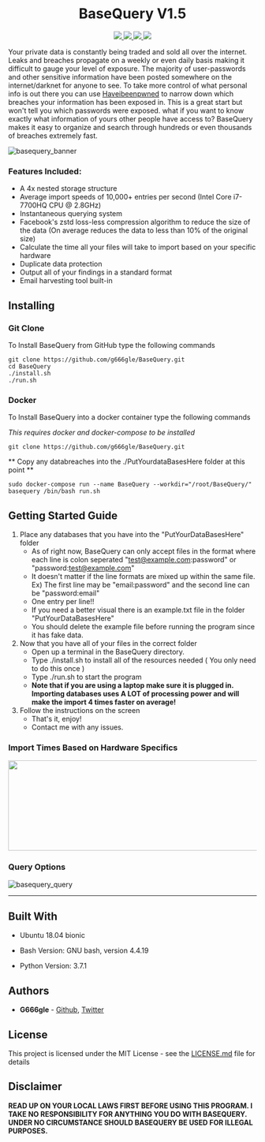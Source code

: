 <h1 align="center">
  BaseQuery V1.5
</h1>

<p align="center">
  <a href="https://github.com/g666gle/BaseQuery/blob/master/LICENSE.md">
    <img src="https://img.shields.io/github/license/g666gle/BaseQuery.svg">
  </a>
  <a href="https://github.com/g666gle/BaseQuery/graphs/contributors">
      <img src="https://img.shields.io/github/contributors/g666gle/BaseQuery.svg">
  </a>
  <a href="https://github.com/g666gle/BaseQuery/issues">
    <img src="https://img.shields.io/github/issues-raw/g666gle/BaseQuery.svg">
  </a>
  <a href="https://github.com/g666gle/BaseQuery/issues?utf8=%E2%9C%93&q=is%3Aissue+is%3Aclosed+">
      <img src="https://img.shields.io/github/issues-closed-raw/g666gle/BaseQuery.svg">
  </a>
</p>

Your private data is constantly being traded and sold all over the internet. 
Leaks and breaches propagate on a weekly or even daily basis making it difficult to gauge your level of exposure. 
The majority of user-passwords and other sensitive information have been posted 
somewhere on the internet/darknet for anyone to see. 
To take more control of what personal info is out there you can use 
[Haveibeenpwned](https://haveibeenpwned.com/) to narrow down which breaches your 
information has been exposed in. This is a great start but won't tell you which passwords were exposed.
what if you want to know exactly what information of yours other people have access to? 
BaseQuery makes it easy to organize and search through hundreds or even thousands of breaches extremely fast.


![basequery_banner](https://user-images.githubusercontent.com/47184892/53661764-272e8380-3c2f-11e9-8303-763cf00c27ab.png)
### Features Included:
 * A 4x nested storage structure
 * Average import speeds of 10,000+ entries per second (Intel Core i7-7700HQ CPU @ 2.8GHz)
 * Instantaneous querying system
 * Facebook's zstd loss-less compression algorithm to reduce the size of the data (On average reduces the data to less than 10% of the original size)
 * Calculate the time all your files will take to import based on your specific hardware
 * Duplicate data protection
 * Output all of your findings in a standard format
 * Email harvesting tool built-in

## Installing

### Git Clone

To Install BaseQuery from GitHub type the following commands

```
git clone https://github.com/g666gle/BaseQuery.git
cd BaseQuery
./install.sh
./run.sh
```

### Docker

To Install BaseQuery into a docker container type the following commands

_This requires docker and docker-compose to be installed_
```
git clone https://github.com/g666gle/BaseQuery.git
```
** Copy any databreaches into the ./PutYourdataBasesHere folder at this point **
```
sudo docker-compose run --name BaseQuery --workdir="/root/BaseQuery/" basequery /bin/bash run.sh
```


## Getting Started Guide
1. Place any databases that you have into the "PutYourDataBasesHere" folder
    - As of right now, BaseQuery can only accept files in the format where each line is colon seperated "test@example.com:password" or "password:test@example.com"
    - It doesn't matter if the line formats are mixed up within the same file. Ex) The first line may be "email:password" and the second line can be "password:email"
    - One entry per line!! 
    - If you need a better visual there is an example.txt file in the folder "PutYourDataBasesHere"
    - You should delete the example file before running the program since it has fake data.
1. Now that you have all of your files in the correct folder
    - Open up a terminal in the BaseQuery directory.
    - Type ./install.sh to install all of the resources needed ( You only need to do this once )
    - Type ./run.sh to start the program 
    - **Note that if you are using a laptop make sure it is plugged in. Importing databases uses A LOT of processing power and will make the import 4 times faster on average!**
1. Follow the instructions on the screen
    - That's it, enjoy!
    - Contact me with any issues.

### Import Times Based on Hardware Specifics

<a href="url"><img src="https://user-images.githubusercontent.com/47184892/53662625-5fcf5c80-3c31-11e9-8be3-a43b01106a7c.PNG" height="183" width="535" ></a>


### Query Options

![basequery_query](https://user-images.githubusercontent.com/47184892/53662460-f0596d00-3c30-11e9-8ac6-f0b154ad22b7.PNG)

***



## Built With

* Ubuntu 18.04 bionic

* Bash Version:
GNU bash, version 4.4.19

* Python Version:
3.7.1

## Authors

* **G666gle** -  [Github](https://github.com/G666gle), [Twitter](https://twitter.com/g666g1e)


## License

This project is licensed under the MIT License - see the [LICENSE.md](LICENSE.md) file for details

## Disclaimer

**READ UP ON YOUR LOCAL LAWS FIRST BEFORE USING THIS PROGRAM. I TAKE NO RESPONSIBILITY FOR ANYTHING YOU DO WITH BASEQUERY. UNDER NO CIRCUMSTANCE SHOULD BASEQUERY BE USED FOR ILLEGAL PURPOSES.**



